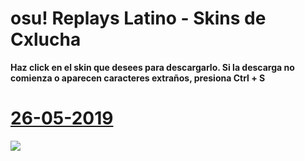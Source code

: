 # osu! Replays Latino - Skins de Cxlucha
**Haz click en el skin que desees para descargarlo. Si la descarga no comienza o aparecen caracteres extraños, presiona Ctrl + S**
# [26-05-2019](https://github.com/FlyingCat-X/osu-Replays-Latino-Skins/raw/master/-Boltic-/Boltic%2026-05-19.osk)
![](https://github.com/FlyingCat-X/osu-Replays-Latino-Skins/raw/master/-Boltic-/Vistas%20previas/Boltic%2026-05-19.jpg)
